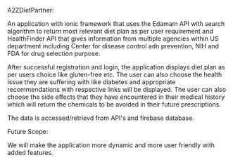 A2ZDietPartner:

An application with ionic framework that uses the Edamam API with search algorithm to return most relevant diet plan as per user requirement and HealthFinder API that gives information from multiple agencies within US department including Center for disease control adn prevention, NIH and FDA for drug selection purpose. 

After successful registration and login, the application displays diet plan as per users choice like gluten-free etc. The user can also choose the health issue they are suffering with like diabetes and appropriate recommendations with respective links will be displayed. The user can also choose the side effects that they have encountered in their medical history which will return the chemicals to be avoided in their future prescriptions. 

The data is accessed/retrievd from API's and firebase database.

Future Scope:

We will make the application more dynamic and more user friendly with added features. 
